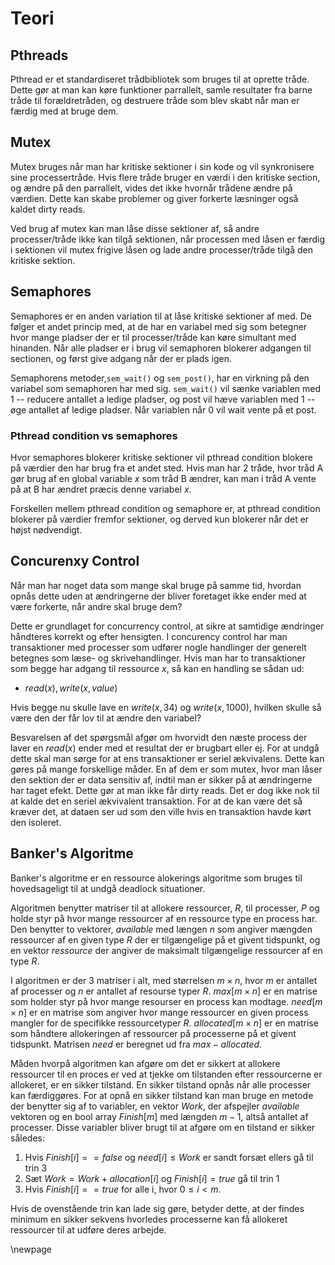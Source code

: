 # Teori
## Pthreads
Pthread er et standardiseret trådbibliotek som bruges til at oprette tråde. Dette gør at man kan køre funktioner parrallelt, samle resultater fra barne tråde til forældretråden, og destruere tråde som blev skabt når man er færdig med at bruge dem.
 
## Mutex
Mutex bruges når man har kritiske sektioner i sin kode og vil synkronisere sine processertråde. Hvis flere tråde bruger en værdi i den kritiske section, og ændre på den parrallelt, vides det ikke hvornår trådene ændre på værdien. Dette kan skabe problemer og giver forkerte læsninger også kaldet dirty reads. 

Ved brug af mutex kan man låse disse sektioner af, så andre processer/tråde ikke kan tilgå sektionen, når processen med låsen er færdig i sektionen vil mutex frigive låsen og lade andre processer/tråde tilgå den kritiske sektion. 

## Semaphores
Semaphores er en anden variation til at låse kritiske sektioner af med. De følger et andet princip med, at de har en variabel med sig som betegner hvor mange pladser der er til processer/tråde kan køre simultant med hinanden. Når alle pladser er i brug vil semaphoren blokerer adgangen til sectionen, og først give adgang når der er plads igen. 


Semaphorens metoder,`sem_wait()` og `sem_post()`, har en virkning på den variabel som semaphoren har med sig. `sem_wait()` vil sænke variablen med 1 -- reducere antallet a ledige pladser, og post vil hæve variablen med 1 -- øge antallet af ledige pladser. Når variablen når 0 vil wait vente på et post.

### Pthread condition vs semaphores
Hvor semaphores blokerer kritiske sektioner vil pthread condition blokere på værdier den har brug fra et andet sted. Hvis man har 2 tråde, hvor tråd A gør brug af en global variable ${x}$ som tråd B ændrer, kan man i tråd A vente på at B har ændret præcis denne variabel ${x}$. 

Forskellen mellem pthread condition og semaphore er, at pthread condition blokerer på værdier fremfor sektioner, og derved kun blokerer når det er højst nødvendigt.

## Concurenxy Control
Når man har noget data som mange skal bruge på samme tid, hvordan opnås dette uden at ændringerne der bliver foretaget ikke ender med at være forkerte, når andre skal bruge dem? 

Dette er grundlaget for concurrency control, at sikre at samtidige ændringer håndteres korrekt og efter hensigten. I concurency control har man transaktioner med processer som udfører nogle handlinger der generelt betegnes som læse- og skrivehandlinger. Hvis man har to transaktioner som begge har adgang til ressource ${x}$, så kan en handling se sådan ud:

* ${read(x), write(x,value)}$

Hvis begge nu skulle lave en ${write(x, 34)}$ og ${write(x,1000)}$, hvilken skulle så være den der får lov til at ændre den variabel?

Besvarelsen af det spørgsmål afgør om hvorvidt den næste process der laver en ${read(x)}$ ender med et resultat der er brugbart eller ej. For at undgå dette skal man sørge for at ens transaktioner er seriel ækvivalens. Dette kan gøres på mange forskellige måder. En af dem er som mutex, hvor man låser den sektion der er data sensitiv af, indtil man er sikker på at ændringerne har taget efekt. Dette gør at man ikke får dirty reads. Det er dog ikke nok til at kalde det en seriel ækvivalent transaktion. For at de kan være det så kræver det, at dataen ser ud som den ville hvis en transaktion havde kørt den isoleret.

## Banker's Algoritme
Banker's algoritme er en ressource alokerings algoritme som bruges til hovedsageligt til at undgå deadlock situationer. 

Algoritmen benytter matriser til at allokere ressourcer, ${R}$, til processer, ${P}$ og holde styr på hvor mange ressourcer af en ressource type en process har. Den benytter to vektorer, ${available}$ med længen ${n}$ som angiver mængden ressourcer af en given type ${R}$ der er tilgængelige på et givent tidspunkt, og en vektor ${ressource}$ der angiver de maksimalt tilgængelige ressourcer af en type ${R}$.

I algoritmen er der 3 matriser i alt, med størrelsen ${m \times n}$, hvor ${m}$ er antallet af processer og ${n}$ er antallet af resourse typer ${R}$. ${max[m \times n]}$ er en matrise som holder styr på hvor mange resourser en process kan modtage. ${need[m \times n]}$ er en matrise som angiver hvor mange ressourcer en given process mangler for de specifikke ressourcetyper ${R}$. ${allocated[m \times n]}$ er en matrise som håndtere allokeringen af ressourcer på processerne på et givent tidspunkt. Matrisen ${need}$ er beregnet ud fra ${max - allocated}$.

Måden hvorpå algoritmen kan afgøre om det er sikkert at allokere ressourcer til en proces er ved at tjekke om tilstanden efter ressourcerne er allokeret, er en sikker tilstand. En sikker tilstand opnås når alle processer kan færdiggøres. For at opnå en sikker tilstand kan man bruge en metode der benytter sig af to variabler, en vektor ${Work}$, der afspejler ${available}$ vektoren og en bool array ${Finish[m]}$ med længden ${m-1}$, altså antallet af processer.
Disse variabler bliver brugt til at afgøre om en tilstand er sikker således:

1. Hvis ${Finish[i] == false}$ og ${need[i] \leq Work}$ er sandt forsæt ellers gå til trin 3
2. Sæt ${Work = Work + allocation[i]}$ og ${Finish[i] = true}$ gå til trin 1
3. Hvis ${Finish[i] == true}$ for alle i, hvor ${0 \leq i < m}$.

Hvis de ovenstående trin kan lade sig gøre, betyder dette, at der findes minimum en sikker sekvens hvorledes processerne kan få allokeret ressourcer til at udføre deres arbejde.
 
\newpage
